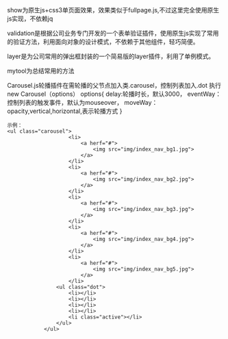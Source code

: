 show为原生js+css3单页面效果，效果类似于fullpage.js,不过这里完全使用原生js实现，不依赖jq


validation是根据公司业务专门开发的一个表单验证插件，使用原生js实现了常用的验证方法，利用面向对象的设计模式，不依赖于其他组件，轻巧简便。

layer是为公司常用的弹出框封装的一个简易版的layer插件，利用了单例模式。

mytool为总结常用的方法



Carousel.js轮播插件在需轮播的父节点加入类.carousel，控制列表加入.dot
执行new Carousel（options）
options{
    delay:轮播时长，默认3000，
    eventWay：控制列表的触发事件，默认为mouseover，
    moveWay：opacity,vertical,horizontal,表示轮播方式
    }
    
    示例：
    <ul class="carousel">
						<li>
							<a herf="#">
								<img src="img/index_nav_bg1.jpg">
							</a>
						</li>
						<li>
							<a herf="#">
								<img src="img/index_nav_bg2.jpg">
							</a>
						</li>
						<li>
							<a herf="#">
								<img src="img/index_nav_bg3.jpg">
							</a>
						</li>
						<li>
							<a herf="#">
								<img src="img/index_nav_bg4.jpg">
							</a>
						</li>
						<li>
							<a herf="#">
								<img src="img/index_nav_bg5.jpg">
							</a>
						</li>
					<ul class="dot">
						<li></li>
						<li></li>
						<li></li>
						<li></li>
						<li class="active"></li>
					</ul>
				</ul>
    
